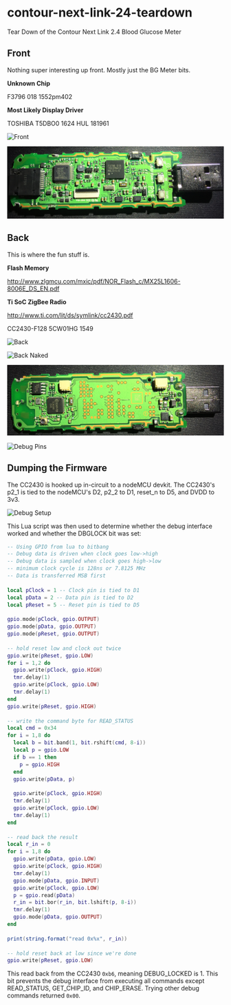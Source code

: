 # contour-next-link-24-teardown
Tear Down of the Contour Next Link 2.4 Blood Glucose Meter

## Front

Nothing super interesting up front. Mostly just the BG Meter bits.

**Unknown Chip**

F3796 018
1552pm402

**Most Likely Display Driver**

TOSHIBA
T5DBO0
1624 HUL
181961

![Front](https://github.com/applehat/contour-next-link-24-teardown/raw/master/front.jpg)

![Board Top/Front](https://github.com/applehat/contour-next-link-24-teardown/raw/master/board_top.jpg)



## Back

This is where the fun stuff is.

**Flash Memory**

http://www.zlgmcu.com/mxic/pdf/NOR_Flash_c/MX25L1606-8006E_DS_EN.pdf

**Ti SoC ZigBee Radio**

http://www.ti.com/lit/ds/symlink/cc2430.pdf

CC2430-F128
5CW01HG
1549

![Back](https://github.com/applehat/contour-next-link-24-teardown/raw/master/back.jpg)

![Back Naked](https://github.com/applehat/contour-next-link-24-teardown/raw/master/back-without-lipo-or-shielding.jpg)

![Board Bottom/Back](https://github.com/applehat/contour-next-link-24-teardown/raw/master/board_bottom.jpg)

![Debug Pins](https://github.com/applehat/contour-next-link-24-teardown/raw/master/debug-pins.jpg)

## Dumping the Firmware

The CC2430 is hooked up in-circuit to a nodeMCU devkit.  The CC2430's p2_1 is tied to the nodeMCU's D2, p2_2 to D1, reset_n to D5, and DVDD to 3v3.

![Debug Setup](https://github.com/applehat/contour-next-link-24-teardown/raw/master/debug_setup.jpg)

This Lua script was then used to determine whether the debug interface worked and whether the DBGLOCK bit was set:

```lua
-- Using GPIO from lua to bitbang
-- Debug data is driven when clock goes low->high
-- Debug data is sampled when clock goes high->low
-- minimum clock cycle is 128ns or 7.8125 MHz
-- Data is transferred MSB first

local pClock = 1 -- Clock pin is tied to D1
local pData = 2 -- Data pin is tied to D2
local pReset = 5 -- Reset pin is tied to D5

gpio.mode(pClock, gpio.OUTPUT)
gpio.mode(pData, gpio.OUTPUT)
gpio.mode(pReset, gpio.OUTPUT)

-- hold reset low and clock out twice
gpio.write(pReset, gpio.LOW)
for i = 1,2 do
  gpio.write(pClock, gpio.HIGH)
  tmr.delay(1)
  gpio.write(pClock, gpio.LOW)
  tmr.delay(1)
end
gpio.write(pReset, gpio.HIGH)

-- write the command byte for READ_STATUS
local cmd = 0x34
for i = 1,8 do
  local b = bit.band(1, bit.rshift(cmd, 8-i))
  local p = gpio.LOW
  if b == 1 then
    p = gpio.HIGH
  end
  gpio.write(pData, p)

  gpio.write(pClock, gpio.HIGH)
  tmr.delay(1)
  gpio.write(pClock, gpio.LOW)
  tmr.delay(1)
end

-- read back the result
local r_in = 0
for i = 1,8 do
  gpio.write(pData, gpio.LOW)
  gpio.write(pClock, gpio.HIGH)
  tmr.delay(1)
  gpio.mode(pData, gpio.INPUT)
  gpio.write(pClock, gpio.LOW)
  p = gpio.read(pData)
  r_in = bit.bor(r_in, bit.lshift(p, 8-i))
  tmr.delay(1)
  gpio.mode(pData, gpio.OUTPUT)
end

print(string.format("read 0x%x", r_in))

-- hold reset back at low since we're done
gpio.write(pReset, gpio.LOW)
```

This read back from the CC2430 `0xb6`, meaning DEBUG_LOCKED is 1.  This bit prevents the debug interface from executing all commands except READ_STATUS, GET_CHIP_ID, and CHIP_ERASE.  Trying other debug commands returned `0x00`.
